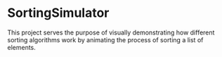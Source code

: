 # SortingSimulator
This project serves the purpose of visually demonstrating how different sorting algorithms work by animating the process of sorting a list of elements.
